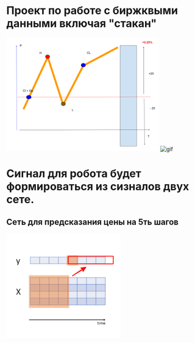 # **Проект по работе с биржквыми данными включая "стакан"**

<img src="images/glass.png" alt="png"  width="400"/> <img src="images/movi_glass.gif" alt="gif"  width="400"/> 

# Сигнал для робота будет формироваться из сизналов двух сете.

## Сеть для предсказания цены на 5ть шагов
<img src="images/pred5prices.png" alt="png"  width="300"/> 

